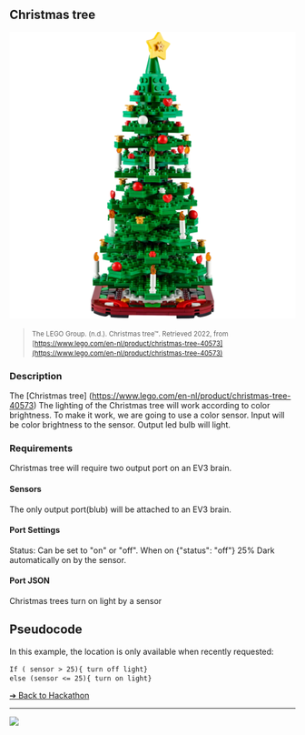 ## Christmas tree

![Christmas tree](images/christmas-tree.png)

> <small>The LEGO Group. (n.d.). Christmas tree™. Retrieved 2022, from
[https://www.lego.com/en-nl/product/christmas-tree-40573](https://www.lego.com/en-nl/product/christmas-tree-40573)</small>

### Description

The [Christmas tree] (https://www.lego.com/en-nl/product/christmas-tree-40573)
The lighting of the Christmas tree will work according to color brightness. To make it work, we are going to use a color sensor.
Input will be color brightness to the sensor.
Output led bulb will light.

### Requirements

Christmas tree will require two output port on an EV3 brain.

#### Sensors

The only output port(blub) will be attached to an EV3 brain.

#### Port Settings

Status: Can be set to "on" or "off". When on {"status": "off"} 25% Dark automatically on by the sensor.

#### Port JSON

Christmas trees turn on light by a sensor

## Pseudocode

In this example, the location is only available when recently requested:

```pseudocode
If ( sensor > 25){ turn off light}
else (sensor <= 25){ turn on light}
```

[&#10132; Back to Hackathon](https://github.com/BrickMMO/hackathon-set/blob/main/index.markdown)

---

<a href="https://brickmmo.com">
<img src="https://brickmmo.com/images/brickmmo-logo-horizontal.jpg" width="100">
</a>
